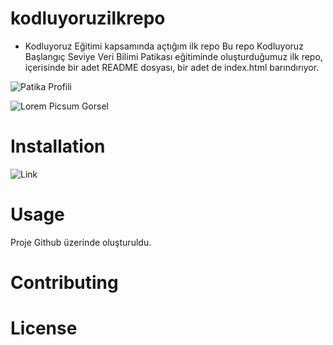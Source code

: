 # kodluyoruzilkrepo

- Kodluyoruz Eğitimi kapsamında açtığım ilk repo
Bu repo Kodluyoruz Başlangıç Seviye Veri Bilimi Patikası eğitiminde oluşturduğumuz ilk repo, içerisinde bir adet README dosyası, bir adet de index.html barındırıyor. 

![Patika Profili](https://app.patika.dev/arifayabakan)

![Lorem Picsum Gorsel](https://resimyukle.io/r/AcIoMiUp0kcontent_copy)

# Installation

![Link](https://github.com/arifayabakan/kodluyoruzilkrepo)

# Usage

Proje Github üzerinde oluşturuldu.

# Contributing

# License
